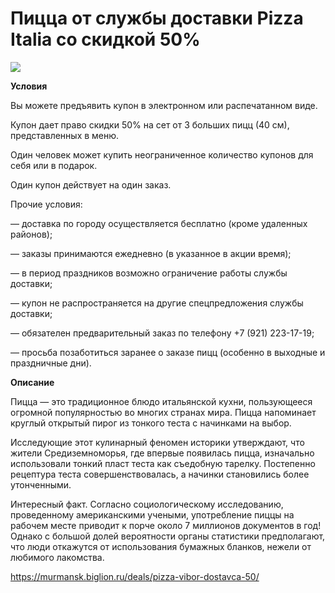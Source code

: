 # Пицца от службы доставки Pizza Italia со скидкой 50%
![](https://st.biglion.ru/c/w/672/h/378/cfs15/deal_offer/bb/7d/bb7ddfe96d2063ce4130edd30b08e9fd.jpg)

**Условия**

Вы можете предъявить купон в электронном или распечатанном виде.

Купон дает право скидки 50% на сет от 3 больших пицц (40 см), представленных в меню.

Один человек может купить неограниченное количество купонов для себя или в подарок.

Один купон действует на один заказ.

Прочие условия:

— доставка по городу осуществляется бесплатно (кроме удаленных районов);

— заказы принимаются ежедневно (в указанное в акции время);

— в период праздников возможно ограничение работы службы доставки;

— купон не распространяется на другие спецпредложения службы доставки;

— обязателен предварительный заказ по телефону +7 (921) 223-17-19;

— просьба позаботиться заранее о заказе пицц (особенно в выходные и праздничные дни).

**Описание**

Пицца — это традиционное блюдо итальянской кухни, пользующееся огромной популярностью во многих странах мира. Пицца напоминает круглый открытый пирог из тонкого теста с начинками на выбор.

Исследующие этот кулинарный феномен историки утверждают, что жители Средиземноморья, где впервые появилась пицца, изначально использовали тонкий пласт теста как съедобную тарелку. Постепенно рецептура теста совершенствовалась, а начинки становились более утонченными.

Интересный факт. Согласно социологическому исследованию, проведенному американскими учеными, употребление пиццы на рабочем месте приводит к порче около 7 миллионов документов в год! Однако с большой долей вероятности органы статистики предполагают, что люди откажутся от использования бумажных бланков, нежели от любимого лакомства.

https://murmansk.biglion.ru/deals/pizza-vibor-dostavca-50/
